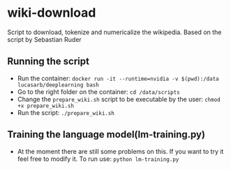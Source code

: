 # wiki-download
Script to download, tokenize and numericalize the wikipedia. Based on the script by Sebastian Ruder


## Running the script

* Run the container:
  ```docker run -it --runtime=nvidia -v $(pwd):/data lucasarb/deeplearning bash```
* Go to the right folder on the container:
  ```cd /data/scripts```
* Change the `prepare_wiki.sh` script to be executable by the user:
  ```chmod +x prepare_wiki.sh```
* Run the script:
  ```./prepare_wiki.sh```
  
## Training the language model(lm-training.py)

* At the moment there are still some problems on this. If you want to try it feel free to modify it. To run use:
  ```python lm-training.py```
  

